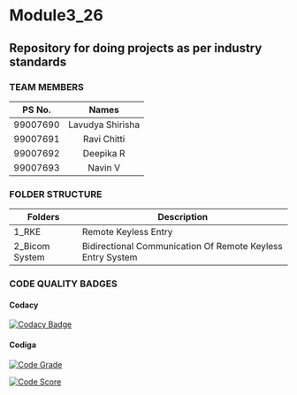 # Module3_26
## Repository for doing projects as per industry standards
### TEAM MEMBERS
|  PS No.  |  Names  |
|:--:|:--:|
| 99007690 | Lavudya Shirisha |
| 99007691 | Ravi Chitti |
| 99007692 | Deepika R |
| 99007693 | Navin V |

### FOLDER STRUCTURE
| Folders  |  Description  |
|----------|---------------|
| 1_RKE    | Remote Keyless Entry
| 2_Bicom System| Bidirectional Communication Of Remote Keyless Entry System
 
### CODE QUALITY BADGES

#### Codacy
[![Codacy Badge](https://app.codacy.com/project/badge/Grade/4c882232993c4cf0a574172fe928b7fc)](https://www.codacy.com/gh/Navin143123/Module3_26/dashboard?utm_source=github.com&amp;utm_medium=referral&amp;utm_content=Navin143123/Module3_26&amp;utm_campaign=Badge_Grade)

#### Codiga
[![Code Grade](https://api.codiga.io/project/31910/status/svg)](https://www.codiga.io)

[![Code Score](https://api.codiga.io/project/31910/score/svg)](https://www.codiga.io)
